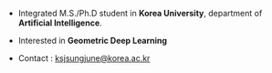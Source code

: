 - Integrated M.S./Ph.D student in **Korea University**, department of **Artificial Intelligence**.
- Interested in **Geometric Deep Learning**

- Contact : ksjsungjune@korea.ac.kr

<!---
sungjuune/sungjuune is a ✨ special ✨ repository because its `README.md` (this file) appears on your GitHub profile.
You can click the Preview link to take a look at your changes.
--->
